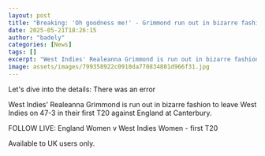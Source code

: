 ```yaml
---
layout: post
title: "Breaking: 'Oh goodness me!' - Grimmond run out in bizarre fashion"
date: 2025-05-21T18:26:15
author: "badely"
categories: [News]
tags: []
excerpt: "West Indies' Realeanna Grimmond is run out in bizarre fashion to leave West Indies on 47-3 in their first T20 against England at Canterbury."
image: assets/images/799358922c0910da770834801d966f31.jpg
---
```


Let's dive into the details: There was an error

West Indies' Realeanna Grimmond is run out in bizarre fashion to leave West Indies on 47-3 in their first T20 against England at Canterbury.

FOLLOW LIVE: England Women v West Indies Women - first T20

Available to UK users only.


